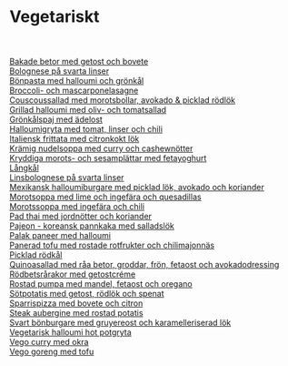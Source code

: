# Vegetariskt<br/><br/>

[Bakade betor med getost och bovete](/recipes/vegetariskt/bakade-betor-med-getost-och-bovete.md)<br/>[Bolognese på svarta linser](/recipes/vegetariskt/bolognese-pa-svarta-linser.md)<br/>[Bönpasta med halloumi och grönkål](/recipes/vegetariskt/bonpasta-med-halloumi-och-gronkal.md)<br/>[Broccoli- och mascarponelasagne](/recipes/vegetariskt/broccoli--och-mascarponelasagne.md)<br/>[Couscoussallad med morotsbollar, avokado & picklad rödlök](/recipes/vegetariskt/couscoussallad-med-morotsbollar-avokado-&-picklad-rodlok.md)<br/>[Grillad halloumi med oliv- och tomatsallad](/recipes/vegetariskt/grillad-halloumi-med-oliv--och-tomatsallad.md)<br/>[Grönkålspaj med ädelost](/recipes/vegetariskt/gronkalspaj-med-adelost.md)<br/>[Halloumigryta med tomat, linser och chili](/recipes/vegetariskt/halloumigryta-med-tomat-linser-och-chili.md)<br/>[Italiensk frittata med citronkokt lök](/recipes/vegetariskt/italiensk-frittata-med-citronkokt-lok.md)<br/>[Krämig nudelsoppa med curry och cashewnötter](/recipes/vegetariskt/kramig-nudelsoppa-med-curry-och-cashewnotter.md)<br/>[Kryddiga morots- och sesamplättar med fetayoghurt](/recipes/vegetariskt/kryddiga-morots--och-sesamplattar-med-fetayoghurt.md)<br/>[Långkål](/recipes/vegetariskt/langkal.md)<br/>[Linsbolognese på svarta linser](/recipes/vegetariskt/linsbolognese-pa-svarta-linser.md)<br/>[Mexikansk halloumiburgare med picklad lök, avokado och koriander](/recipes/vegetariskt/mexikansk-halloumiburgare-med-picklad-lok-avokado-och-koriander.md)<br/>[Morotsoppa med lime och ingefära och quesadillas](/recipes/vegetariskt/morotsoppa-med-lime-och-ingefara-och-quesadillas.md)<br/>[Morotssoppa med ingefära och chili](/recipes/vegetariskt/morotssoppa-med-ingefara-och-chili.md)<br/>[Pad thai med jordnötter och koriander](/recipes/vegetariskt/pad-thai-med-jordnotter-och-koriander.md)<br/>[Pajeon - koreansk pannkaka med salladslök](/recipes/vegetariskt/pajeon---koreansk-pannkaka-med-salladslok.md)<br/>[Palak paneer med halloumi](/recipes/vegetariskt/palak-paneer-med-halloumi.md)<br/>[Panerad tofu med rostade rotfrukter och chilimajonnäs](/recipes/vegetariskt/panerad-tofu-med-rostade-rotfrukter-och-chilimajonnas.md)<br/>[Picklad rödkål](/recipes/vegetariskt/picklad-rodkal.md)<br/>[Quinoasallad med råa betor, groddar, frön, fetaost och avokadodressing](/recipes/vegetariskt/quinoasallad-med-raa-betor-groddar,-fron,-fetaost-och-avokadodressing.md)<br/>[Rödbetsrårakor med getostcréme](/recipes/vegetariskt/rodbetsrarakor-med-getostcreme.md)<br/>[Rostad pumpa med mandel, fetaost och oregano](/recipes/vegetariskt/rostad-pumpa-med-mandel-fetaost-och-oregano.md)<br/>[Sötpotatis med getost, rödlök och spenat](/recipes/vegetariskt/sotpotatis-med-getost-rodlok-och-spenat.md)<br/>[Sparrispizza med bovete och citron](/recipes/vegetariskt/sparrispizza-med-bovete-och-citron.md)<br/>[Steak aubergine med rostad potatis](/recipes/vegetariskt/steak-aubergine.md)<br/>[Svart bönburgare med gruyereost och karamelleriserad lök](/recipes/vegetariskt/svart-bonburgare-med-gruyereost-och-karamelliserad-lok.md)<br/>[Vegetarisk halloumi hot potgryta](/recipes/vegetariskt/vegetarisk-halloumi-hot-potgryta.md)<br/>[Vego curry med okra](/recipes/vegetariskt/vego-curry-med-okra.md)<br/>[Vego goreng med tofu](/recipes/vegetariskt/vego-goreng-med-tofu.md)
